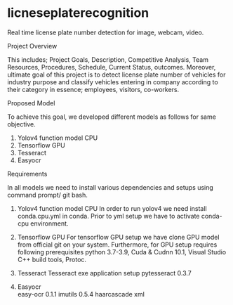 # licneseplaterecognition
Real time license plate number detection for image, webcam, video.

Project Overview

This includes; Project Goals, Description, Competitive Analysis, Team Resources, Procedures, Schedule, Current Status, outcomes. Moreover, ultimate goal of this project is to detect license plate number of vehicles for industry purpose and classify vehicles entering in company according to their category in essence; employees, visitors, co-workers.  

Proposed Model 

To achieve this goal, we developed different models as follows for same objective.
1.	Yolov4 function model CPU
2.	Tensorflow GPU 
3.	Tesseract 
4.	Easyocr

Requirements

 In all models we need to install various dependencies and setups using command prompt/ git bash. 
1.	Yolov4 function model CPU
In order to run yolov4 we need install conda.cpu.yml in conda. Prior to yml setup we have to activate conda-cpu environment.

2.	Tensorflow GPU 
For tensorflow GPU setup we have clone GPU model from official git on your system. Furthermore, for GPU setup requires following prerequisites python 3.7-3.9, Cuda & Cudnn 10.1, Visual Studio C++ build tools, Protoc. 
     
3.	Tesseract 
Tesseract exe application setup 
pytesseract 0.3.7

4.	Easyocr  
easy-ocr 0.1.1
imutils 0.5.4
haarcascade xml 
